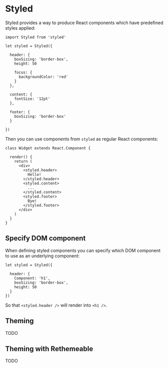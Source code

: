 Styled
======

Styled provides a way to produce React components which have predefined styles
applied:

    import Styled from 'styled'

    let styled = Styled({

      header: {
        boxSizing: 'border-box',
        height: 50

        focus: {
          backgroundColor: 'red'
        }
      },

      content: {
        fontSize: '12pt'
      },

      footer: {
        boxSizing: 'border-box'
      }

    })

Then you can use components from `styled` as regular React components:

    class Widget extends React.Component {

      render() {
        return (
          <div>
            <styled.header>
              Hello!
            </styled.header>
            <styled.content>
              ...
            </styled.content>
            <styled.footer>
              Bye!
            </styled.footer>
          </div>
        )
      }
    }

Specify DOM component
---------------------

When defining styled components you can specify which DOM component to use as an
underlying component:

    let styled = Styled({

      header: {
        Component: 'h1',
        boxSizing: 'border-box',
        height: 50
      }
    })

So that `<styled.header />` will render into `<h1 />`.

Theming
-------

TODO

Theming with Rethemeable
------------------------

TODO
